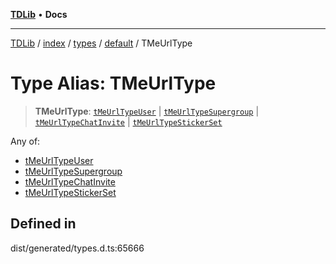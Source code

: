 [**TDLib**](../../../../../../README.md) • **Docs**

***

[TDLib](../../../../../../modules.md) / [index](../../../../../README.md) / [types](../../../README.md) / [default](../README.md) / TMeUrlType

# Type Alias: TMeUrlType

> **TMeUrlType**: [`tMeUrlTypeUser`](tMeUrlTypeUser.md) \| [`tMeUrlTypeSupergroup`](tMeUrlTypeSupergroup.md) \| [`tMeUrlTypeChatInvite`](tMeUrlTypeChatInvite.md) \| [`tMeUrlTypeStickerSet`](tMeUrlTypeStickerSet.md)

Any of:
- [tMeUrlTypeUser](tMeUrlTypeUser.md)
- [tMeUrlTypeSupergroup](tMeUrlTypeSupergroup.md)
- [tMeUrlTypeChatInvite](tMeUrlTypeChatInvite.md)
- [tMeUrlTypeStickerSet](tMeUrlTypeStickerSet.md)

## Defined in

dist/generated/types.d.ts:65666
